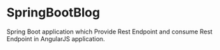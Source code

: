 # SpringBootBlog
Spring Boot application which Provide Rest Endpoint and consume Rest Endpoint in AngularJS application.
